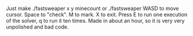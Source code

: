 Just make
./fastsweaper x y minecount
or ./fastsweaper
WASD to move cursor. Space to "check". M to mark. X to exit.
Press E to run one execution of the solver, q to run it ten times.
Made in about an hour, so it is very very unpolished and bad code.
